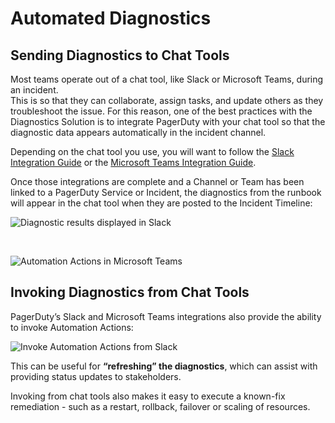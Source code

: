 # Automated Diagnostics

## Sending Diagnostics to Chat Tools

Most teams operate out of a chat tool, like Slack or Microsoft Teams, during an incident.  
This is so that they can collaborate, assign tasks, and update others as they troubleshoot the issue. 
For this reason, one of the best practices with the Diagnostics Solution is to integrate PagerDuty with your chat tool so that the diagnostic data appears automatically in the incident channel.

Depending on the chat tool you use, you will want to follow the [Slack Integration Guide](https://support.pagerduty.com/docs/slack-integration-guide) or the [Microsoft Teams Integration Guide](https://support.pagerduty.com/docs/microsoft-teams).

Once those integrations are complete and a Channel or Team has been linked to a PagerDuty Service or Incident, the diagnostics from the runbook will appear in the chat tool when they are posted to the Incident Timeline:

![Diagnostic results displayed in Slack](/assets/img/diag_in_slack.png)

<br>

![Automation Actions in Microsoft Teams](/assets/img/auto-actions-ms-teams.png)

## Invoking Diagnostics from Chat Tools
PagerDuty’s Slack and Microsoft Teams integrations also provide the ability to invoke Automation Actions:

![Invoke Automation Actions from Slack](/assets/img/invoke-actions-from-slack.png)

This can be useful for **“refreshing” the diagnostics**, which can assist with providing status updates to stakeholders.  

Invoking from chat tools also makes it easy to execute a known-fix remediation - such as a restart, rollback, failover or scaling of resources.